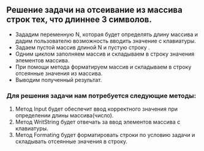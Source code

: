 ## Решение задачи на отсеивание из массива строк тех, что длиннее 3 символов.
* Зададим переменную N, которая будет определять длину массива и дадим пользователю возможность вводить значение с клавиатуры.
* Задаем пустой массив длиной N и пустую строку .
* Одним циклом заполняем массив и складываем в строку значения элементов массива.
* При помощи метода форматируем массив и складываем в строку отсеянные значения из массива.
* Выводим полученный результат.
### Для решения задачи нам потребуется следующие методы:
1. Метод Input будет обеспечит ввод корректного значения при определении длины массива(число).
2. Метод WritString будет отвечать за ввод элементов массива с клавиатуры.
3. Метод Formating будет форматировать строки по условию задачи и складывать отсеянные значения в строку.


